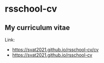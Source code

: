 # rsschool-cv
## My сurriculum vitae
Link:
* https://svat2021.github.io/rsschool-cv/cv
* https://svat2021.github.io/rsschool-cv
